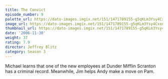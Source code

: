 ```yaml
---
title: The Convict
episode_number: 9
palette_url: https://dato-images.imgix.net/151/1471789155-g5qKLm3Ysy4Cxxe4hgWfr6jLeNu.jpg?ixlib=rb-1.1.0&ch=DPR%2CWidth&auto=enhance&palette=json
image_url: https://dato-images.imgix.net/151/1471789155-g5qKLm3Ysy4Cxxe4hgWfr6jLeNu.jpg?ixlib=rb-1.1.0&ch=DPR%2CWidth&auto=compress%2Cformat&w=500
thumbnail_url: https://dato-images.imgix.net/151/1471789155-g5qKLm3Ysy4Cxxe4hgWfr6jLeNu.jpg?ixlib=rb-1.1.0&ch=DPR%2CWidth&auto=enhance&w=500&h=280&fit=crop&fm=jpg
date: '2006-11-30'
weight: 37
rating: 7.9
director: Jeffrey Blitz
category: Season 3
---
```


Michael learns that one of the new employees at Dunder Mifflin Scranton has a criminal record. Meanwhile, Jim helps Andy make a move on Pam.